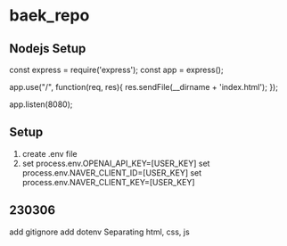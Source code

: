 # baek_repo

## Nodejs Setup

const express = require('express');
const app = express();

app.use("/", function(req, res){
res.sendFile(\_\_dirname + 'index.html');
});

app.listen(8080);

## Setup
1. create .env file
2.  set process.env.OPENAI_API_KEY=[USER_KEY]
    set process.env.NAVER_CLIENT_ID=[USER_KEY]
    set process.env.NAVER_CLIENT_KEY=[USER_KEY]

## 230306

add gitignore
add dotenv
Separating html, css, js
